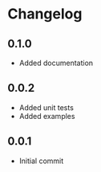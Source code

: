 # Changelog

## 0.1.0
* Added documentation

## 0.0.2
* Added unit tests
* Added examples

## 0.0.1

* Initial commit
